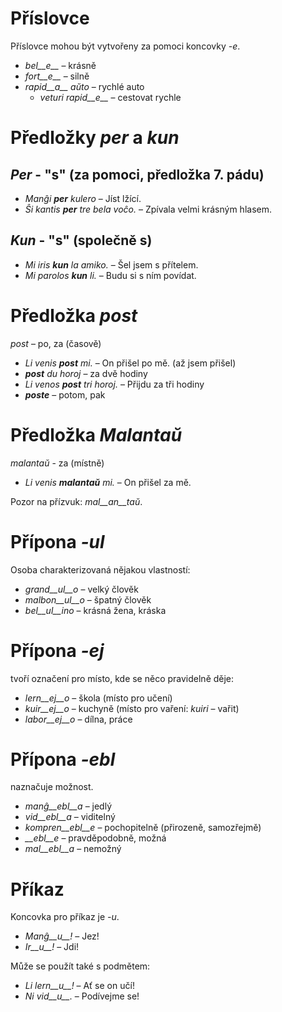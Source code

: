 # Příslovce

Příslovce mohou být vytvořeny za pomoci koncovky *-e*.

- *bel__e__*   – krásně
- *fort__e__*  – silně
- *rapid__a__ aŭto*   – rychlé auto
	- *veturi rapid__e__*   – cestovat rychle


# Předložky *per* a *kun*

## *Per* - "s" (za pomoci, předložka 7. pádu)

- *Manĝi __per__ kulero* – Jíst lžící.
- *Ŝi kantis __per__ tre bela voĉo.* – Zpívala velmi krásným hlasem.
 
## *Kun* - "s" (společně s)        

- *Mi iris __kun__ la amiko.*    – Šel jsem s přítelem.
- *Mi parolos __kun__ li.*       – Budu si s ním povídat.



# Předložka *post*

*post* – po, za (časově)

- *Li venis __post__ mi.*   – On přišel po mě. (až jsem přišel)
- *__post__ du horoj* – za dvě hodiny
- *Li venos __post__ tri horoj.* – Přijdu za tři hodiny
- *__poste__* – potom, pak


# Předložka *Malantaŭ*

*malantaŭ* - za (místně)

- *Li venis __malantaŭ__ mi.* – On přišel za mě. 

Pozor na přízvuk: *mal__an__taŭ*.
 
# Přípona *-ul*

Osoba charakterizovaná nějakou vlastností:

- *grand__ul__o*  – velký člověk
- *malbon__ul__o* – špatný člověk
- *bel__ul__ino*  – krásná žena, kráska

 

# Přípona *-ej*

tvoří označení pro místo, kde se něco pravidelně děje:

- *lern__ej__o*  – škola (místo pro učení)
- *kuir__ej__o*  – kuchyně (místo pro vaření: *kuiri* – vařit)
- *labor__ej__o* – dílna, práce 
 

# Přípona *-ebl*

naznačuje možnost.

- *manĝ__ebl__a* – jedlý
- *vid__ebl__a* – viditelný
- *kompren__ebl__e* – pochopitelně (přirozeně, samozřejmě)
- *__ebl__e* – pravděpodobně, možná
- *mal__ebl__a* – nemožný


# Příkaz

Koncovka pro příkaz je *-u*.

- *Manĝ__u__!*   – Jez!
- *Ir__u__!*   – Jdi!

Může se použít také s podmětem:

- *Li lern__u__!* – Ať se on učí! 
- *Ni vid__u__.*  – Podívejme se!
 
